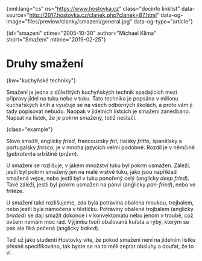 
{xml:lang="cs" ns="https://www.hostovka.cz" class="docinfo linklist" data-source="http://2017.hostovka.cz/clanek.php?clanek=87.html" data-og-image="files/preview/clanky/smazeni/general.jpg" data-og-type="article"}

{id="smazeni" ctime="2005-10-30" author="Michael Klíma" short="Smažení" mtime="2019-02-25"}

# Druhy smažení

{kw="kuchyňské techniky"}

Smažení je jedna z důležitých kuchyňských technik spadajících mezi přípravy jídel na tuku nebo v tuku. Tato technika je popsána v milionu kuchařských knih a vyučuje se na všech odborných školách, a proto vám ji tady popisovat nebudu. Naopak v jídelních lístcích je smažení zanedbáno. Napsat na lístek, že je pokrm smažený, totiž nestačí.

{class="example"}

Slovo smažit, anglicky _fried_, francouzsky _frit_, italsky _fritto_, španělsky a portugalsky _fresco_, je v mnoha jazycích velmi podobné. Rozdíl je v němčině (_gebraten_)a srbštině (_pržen_).

U smažení se rozlišuje, v jakém množství tuku byl pokrm usmažen. Záleží, jestli byl pokrm smažený jen na malé vrstvě tuku, jako jsou například smažená vejce, nebo jestli byl v tuku ponořený celý (anglicky _deep fried_). Také záleží, jestli byl pokrm usmažen na pánvi (anglicky _pan-fried_), nebo ve fritéze.

U smažení také rozlišujeme, zda byla potravina obalena moukou, trojbalem, nebo jestli byla namočena v těstíčku. Potraviny obalené trojbalem (anglicky _braded_) se dají smažit dokonce i v konvektomatu nebo jenom v troubě, což ovšem nemám moc rád. Výjimku tvoří obalovaná kuřata a ryby, kterým se pak ale říká pečená (anglicky _baked_).

Teď už jako studenti Hostovky víte, že pokud smažení není na jídelním lístku přesně specifikováno, tak byste se na to měli zeptat obsluhy a doufat, že to ví.
